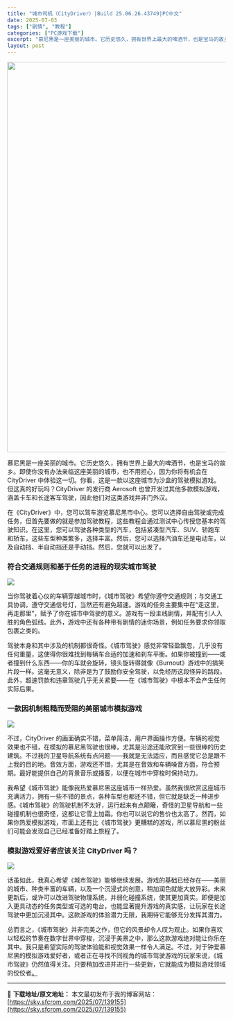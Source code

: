 ```yaml
---
title: "城市司机（CityDriver）|Build 25.06.26.43749|PC中文"
date: 2025-07-03
tags: ["剧情", "教程"]
categories: ["PC游戏下载"]
excerpt: "慕尼黑是一座美丽的城市。它历史悠久，拥有世界上最大的啤酒节，也是宝马的故乡。即使你没有办法亲临这座美丽的城市，也不用担心，因为你将有机会在 CityDriver 中体验这一切。你看，这是一款以这座城市为沙盒的驾驶模拟游戏。但这真的好玩吗？CityDriver 的发行商 Aerosoft 也曾开发过其&hellip;"
layout: post
---
```


<img class="aligncenter size-full wp-image-139156" src="https://sky.sfcrom.com/wp-content/uploads/2025/07/2025070307142016.webp" alt="" width="600" height="900" />

慕尼黑是一座美丽的城市。它历史悠久，拥有世界上最大的啤酒节，也是宝马的故乡。即使你没有办法亲临这座美丽的城市，也不用担心，因为你将有机会在 CityDriver 中体验这一切。你看，这是一款以这座城市为沙盒的驾驶模拟游戏。但这真的好玩吗？CityDriver 的发行商 Aerosoft 也曾开发过其他多款模拟游戏，涵盖卡车和长途客车驾驶，因此他们对这类游戏并非门外汉。

在《CityDriver》中，您可以驾车游览慕尼黑市中心。您可以选择自由驾驶或完成任务，但首先要做的就是参加驾驶教程，这些教程会通过测试中心传授您基本的驾驶知识。在这里，您可以驾驶各种类型的汽车，包括紧凑型汽车、SUV、轿跑车和轿车，这些车型种类繁多，选择丰富。然后，您可以选择汽油车还是电动车，以及自动挡、半自动挡还是手动挡。然后，您就可以出发了。
<h3>符合交通规则和基于任务的进程的现实城市驾驶</h3>
<img src="https://shared.fastly.steamstatic.com/store_item_assets/steam/apps/2064810/ss_5136af44fb8e5ab04593df7f2af418e75ea1b1e2.1920x1080.jpg?t=1751378765" />

当你驾驶着心仪的车辆穿越城市时，《城市驾驶》希望你遵守交通规则；与交通工具协调，遵守交通信号灯，当然还有避免超速。游戏的任务主要集中在“走这里，再走那里”，赋予了你在城市中驾驶的意义。游戏有一段主线剧情，并配有引人入胜的角色弧线。此外，游戏中还有各种带有剧情的迷你场景，例如任务要求你领取包裹之类的。

驾驶本身和其中涉及的机制都很奇怪。《城市驾驶》感觉非常轻盈飘忽，几乎没有任何重量，这使得你很难找到每辆车合适的加速和刹车平衡。如果你被撞到——或者撞到什么东西——你的车就会旋转，镜头旋转得就像《Burnout》游戏中的搞笑片段一样。这毫无意义，除非是为了鼓励你安全驾驶，以免经历这段怪异的路段。此外，超速罚款和违章驾驶几乎无关紧要——在《城市驾驶》中根本不会产生任何实际后果。
<h3>一款因机制粗糙而受阻的美丽城市模拟游戏</h3>
<img src="https://shared.fastly.steamstatic.com/store_item_assets/steam/apps/2064810/ss_0cc04064fd2d70b17bd375502f7140d601ca0fdf.1920x1080.jpg?t=1751378765" />

不过，CityDriver 的画面确实不错，菜单简洁，用户界面操作方便。车辆的视觉效果也不错，在模拟的慕尼黑驾驶也很棒，尤其是沿途还能欣赏到一些很棒的历史建筑。不过我的卫星导航系统有点问题——我就是无法适应，而且感觉它总是跟不上我的目的地。音效方面，游戏还不错，尤其是在音效和车辆噪音方面，符合预期。最好能提供自己的背景音乐或播客，以便在城市中穿梭时保持动力。

我希望《城市驾驶》能像我热爱慕尼黑这座城市一样热爱。虽然我很欣赏这座城市充满活力，拥有一些不错的景点，各种车型也都还不错，但它就是缺乏一种进步感。《城市驾驶》的驾驶机制不太好，运行起来有点颠簸，奇怪的卫星导航和一些碰撞机制也很奇怪，这都让它雪上加霜。你也可以说它的售价也太高了。然而，如果你热爱模拟游戏，市面上还有比《城市驾驶》更糟糕的游戏，所以慕尼黑的粉丝们可能会发现自己已经准备好踏上旅程了。
<h3>模拟游戏爱好者应该关注 CityDriver 吗？</h3>
<img src="https://shared.fastly.steamstatic.com/store_item_assets/steam/apps/2064810/ss_2a7eb15a7fba5b93e5db31de9a7653b95fe620b8.1920x1080.jpg?t=1751378765" />

话虽如此，我真心希望《城市驾驶》能够继续发展。游戏的基础已经存在——美丽的城市、种类丰富的车辆，以及一个沉浸式的创意，稍加润色就能大放异彩。未来更新后，或许可以改进驾驶物理系统，并弱化碰撞系统，使其更加真实。即便是加入更具动态的任务类型或可选的电台，也能显著提升游戏的真实感，让玩家在长途驾驶中更加沉浸其中。这款游戏的体验潜力无限，我期待它能够充分发挥其潜力。

总而言之，《城市驾驶》并非完美之作，但它的风景却令人叹为观止。如果你喜欢以轻松的节奏在数字世界中穿梭，沉浸于美景之中，那么这款游戏绝对能让你乐在其中。我只是希望实际的驾驶体验能和视觉效果一样令人满足。不过，对于钟爱慕尼黑的模拟游戏爱好者，或者正在寻找不同视角的城市驾驶游戏的玩家来说，《城市驾驶》仍然值得关注。只要稍加改进并进行一些更新，它就能成为模拟游戏领域的佼佼者<a href="https://repacklab.com/elex-ii-free-download/">。</a>

---
📖 **下载地址/原文地址：** 本文最初发布于我的博客网站：[https://sky.sfcrom.com/2025/07/139155](https://sky.sfcrom.com/2025/07/139155)
